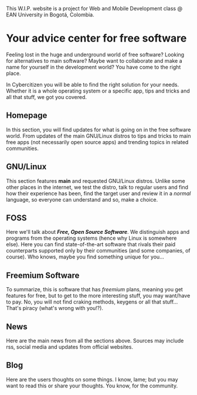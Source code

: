 This W.I.P. website is a project for Web and Mobile Development class @ EAN University in Bogotá, Colombia.

# Your advice center for free software

Feeling lost in the huge and underground world of free software? Looking for alternatives to main software? Maybe want to collaborate and make a name for yourself in the development world? You have come to the right place.

In Cybercitizen you will be able to find the right solution for your needs. Whether it is a whole operating system or a specific app, tips and tricks and all that stuff, we got you covered.

## Homepage

In this section, you will find updates for what is going on in the free software world. From updates of the main GNU/Linux distros to tips and tricks to main free apps (not necessarily open source apps) and trending topics in related communities.

## GNU/Linux

This section features **main** and requested GNU/Linux distros. Unlike some other places in the internet, we test the distro, talk to regular users and find how their experience has been, find the target user and review it in a *normal* language, so everyone can understand and so, make a choice.

## FOSS

Here we'll talk about ***Free, Open Source Software***. We distinguish apps and programs from the operating systems (hence why Linux is somewhere else). Here you can find state-of-the-art software that rivals their paid counterparts supported only by their communities (and some companies, of course). Who knows, maybe you find something unique for you...

## Freemium Software

To summarize, this is software that has *freemium* plans, meaning you get features for free, but to get to the more interesting stuff, you may want/have to pay. No, you will not find craking methods, keygens or all that stuff... That's piracy (what's wrong with you!?).

## News

Here are the main news from all the sections above. Sources may include rss, social media and updates from official websites.

## Blog

Here are the users thoughts on some things. I know, lame; but you may want to read this or share your thoughts. You know, for the community.